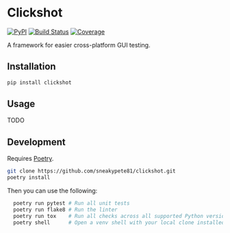# Clickshot

[![PyPI](https://img.shields.io/pypi/v/clickshot.svg)](https://pypi.python.org/pypi/clickshot)
[![Build Status](https://travis-ci.com/sneakypete81/clickshot.svg?branch=master)](https://travis-ci.com/sneakypete81/clickshot)
[![Coverage](https://codecov.io/gh/sneakypete81/clickshot/graph/badge.svg)](https://codecov.io/gh/sneakypete81/clickshot)

A framework for easier cross-platform GUI testing.

## Installation

```sh
pip install clickshot
```

## Usage

TODO

## Development

Requires [Poetry](https://poetry.eustace.io/).

```sh
git clone https://github.com/sneakypete81/clickshot.git
poetry install
```

Then you can use the following:

```sh
  poetry run pytest # Run all unit tests
  poetry run flake8 # Run the linter
  poetry run tox    # Run all checks across all supported Python versions
  poetry shell      # Open a venv shell with your local clone installed
```

